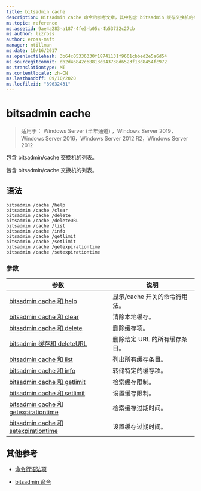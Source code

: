 ```yaml
---
title: bitsadmin cache
description: Bitsadmin cache 命令的参考文章，其中包含 bitsadmin 缓存交换机的列表。
ms.topic: reference
ms.assetid: 9ae4a283-a187-4fe3-b05c-4b53732c27cb
ms.author: lizross
author: eross-msft
manager: mtillman
ms.date: 10/16/2017
ms.openlocfilehash: 3b64c05336330f18741131f9661cbbed2e5a6d54
ms.sourcegitcommit: db2d46842c68813d043738d6523f13d8454fc972
ms.translationtype: MT
ms.contentlocale: zh-CN
ms.lasthandoff: 09/10/2020
ms.locfileid: "89632431"
---
```

# <a name="bitsadmin-cache"></a>bitsadmin cache

> 适用于： Windows Server (半年通道) ，Windows Server 2019，Windows Server 2016，Windows Server 2012 R2，Windows Server 2012

包含 bitsadmin/cache 交换机的列表。

包含 bitsadmin/cache 交换机的列表。

## <a name="syntax"></a>语法

```
bitsadmin /cache /help
bitsadmin /cache /clear
bitsadmin /cache /delete
bitsadmin /cache /deleteURL
bitsadmin /cache /list
bitsadmin /cache /info
bitsadmin /cache /getlimit
bitsadmin /cache /setlimit
bitsadmin /cache /getexpirationtime
bitsadmin /cache /setexpirationtime
```

### <a name="parameters"></a>参数

| 参数 | 说明 |
| -------------- | -------------- |
| [bitsadmin cache 和 help](bitsadmin-cache-and-help.md) | 显示/cache 开关的命令行用法。 |
| [bitsadmin cache 和 clear](bitsadmin-cache-clear.md) | 清除本地缓存。 |
| [bitsadmin cache 和 delete](bitsadmin-cache-and-delete.md) | 删除缓存项。 |
| [bitsadmin 缓存和 deleteURL](bitsadmin-cache-and-deleteurl.md) | 删除给定 URL 的所有缓存条目。 |
| [bitsadmin cache 和 list](bitsadmin-cache-and-list.md) | 列出所有缓存条目。 |
| [bitsadmin cache 和 info](bitsadmin-cache-and-info.md) | 转储特定的缓存项。 |
| [bitsadmin cache 和 getlimit](bitsadmin-cache-and-getlimit.md) | 检索缓存限制。 |
| [bitsadmin cache 和 setlimit](bitsadmin-cache-and-setlimit.md) | 设置缓存限制。 |
| [bitsadmin cache 和 getexpirationtime](bitsadmin-cache-and-getexpirationtime.md) | 检索缓存过期时间。 |
| [bitsadmin cache 和 setexpirationtime](bitsadmin-cache-and-setexpirationtime.md) | 设置缓存过期时间。 |

## <a name="additional-references"></a>其他参考

- [命令行语法项](command-line-syntax-key.md)

- [bitsadmin 命令](bitsadmin.md)
